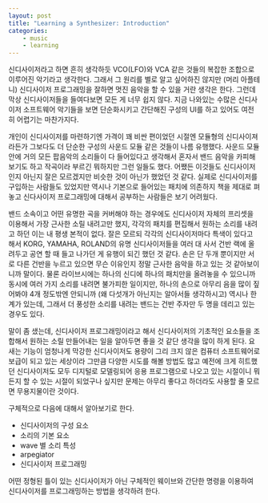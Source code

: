 ```yaml
---
layout: post
title: "Learning a Synthesizer: Introduction"
categories: 
    - music
    - learning
---
```


신디사이저라고 하면 흔히 생각하듯 VCO(LFO)와 VCA 같은 것들의 복잡한 조합으로 이루어진 악기라고 생각한다. 그래서 그 원리를 별로 알고 싶어하진 않지만 (머리 아플테니) 신디사이저 프로그래밍을 잘하면 멋진 음악을 할 수 있을 거란 생각은 한다. 그런데 막상 신디사이저들을 들여다보면 모든 게 너무 쉽지 않다. 지금 나와있는 수많은 신디사이저 소프트웨어 악기들을 보면 단순화시키고 간단해진 구성의 UI를 하고 있어도 여전히 어렵기는 마찬가지다. 

개인이 신디사이저를 마련하기엔 가격이 꽤 비싼 편이었던 시절엔 모듈형의 신디사이져라든가 그보다도 더 단순한 구성의 사운드 모듈 같은 것들이 나름 유행했다. 사운드 모듈 안에 거의 모든 팝음악의 소리들이 다 들어있다고 생각해서 혼자서 밴드 음악을 카피해보기도 하고 작곡이라 부르긴 뭐하지만 그런 일들도 했다. 어쨌든 이것들도 신디사이저인지 아닌지 잘은 모르겠지만 비슷한 것이 아닌가 했었던 것 같다. 실제로 신디사이저를 구입하는 사람들도 있었지만 역시나 기본으로 들어있는 패치에 의존하지 책을 제대로 펴놓고 신다사이저 프로그래밍에 대해서 공부하는 사람들은 보기 어려웠다.

밴드 소속이고 어떤 유명한 곡을 커버해야 하는 경우에도 신디사이저 자체의 프리셋을 이용해서 가장 근사한 소릴 내려고만 했지, 각각의 패치를 편집해서 원하는 소리를 내려고 하던 이는 내 평생 본적이 없다. 잘은 모르되 각각의 신디사이저마다 특색이 있다고 해서 KORG, YAMAHA, ROLAND의 유명 신디사이저들을 여러 대 사서 건반 랙에 올려두고 공연 할 때 들고 나가던 게 유행이 되긴 했던 것 같다. 손은 단 두개 뿐이지만 서로 다른 건반을 누르고 있으면 무슨 이유인지 정말 근사한 음악을 하고 있는 것 같아보이니까 말이다. 물론 라이브시에는 하나의 신디에 하나의 패치만을 올려놓을 수 있으니까 동시에 여러 가지 소리를 내려면 불가피한 일이지만, 하나의 손으로 아무리 음을 많이 짚어봐야 4개 정도밖엔 안되니까 (왜 다섯개가 아닌지는 알아서들 생각하시고) 역시나 한계가 있는데, 그래서 더 풍성한 소리를 내려는 밴드는 건반 주자만 두 명을 데리고 있는 경우도 있다. 

말이 좀 샜는데, 신디사이저 프로그래밍이라고 해서 신디사이저의 기초적인 요소들을 조합해서 원하는 소릴 만들어내는 일을 알아두면 좋을 것 같단 생각을 많이 하게 된다. 요새는 기능이 엄청나게 막강한 신디사이저도 용량이 그리 크지 않은 컴퓨터 소프트웨어로 보급이 되고 있는 세상이라 그만큼 다양한 시도를 해볼 방법도 많고 예전에 크게 히트했던 신디사이저도 모두 디지털로 모델링되어 응용 프로그램으로 나오고 있는 시절이니 뭐든지 할 수 있는 시절이 되었구나 싶지만 문제는 아무리 좋다고 하더라도 사용할 줄 모르면 무용지물이란 것이다.

구체적으로 다음에 대해서 알아보기로 한다.
- 신디사이저의 구성 요소
- 소리의 기본 요소
- wave 별 소리 특성
- arpegiator
- 신디사이저 프로그래밍

어떤 정형된 틀이 있는 신디사이저가 아닌 구체적인 웨이브와 간단한 명령을 이용하여 신디사이저를 프로그래밍하는 방법을 생각하려 한다. 